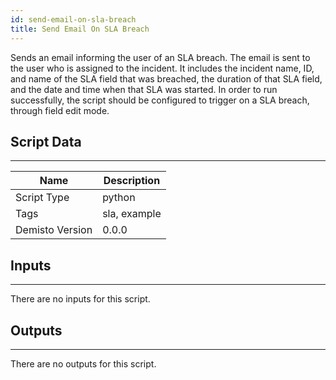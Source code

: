 ```yaml
---
id: send-email-on-sla-breach
title: Send Email On SLA Breach
---
```


Sends an email informing the user of an SLA breach. The email is sent to the user who is assigned to the incident. It includes the incident name, ID, and name of the SLA field that was breached, the duration of that SLA field, and the date and time when that SLA was started.
In order to run successfully, the script should be configured to trigger on a SLA breach, through field edit mode.

## Script Data
---

| **Name** | **Description** |
| --- | --- |
| Script Type | python |
| Tags | sla, example |
| Demisto Version | 0.0.0 |

## Inputs
---
There are no inputs for this script.

## Outputs
---
There are no outputs for this script.
